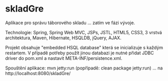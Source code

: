 # skladGre
Aplikace pro správu táborového skladu ... zatím ve fázi vývoje.

Technologie: Spring, Spring Web MVC, JSPs, JSTL, HTML5, CSS3, 3 vrstvá architektura, Maven, Hibernate, HSQLDB, jQuery, AJAX.

Projekt obsahuje "embedded HSQL database" která se inicializuje s každým restartem. V případě potřeby použít jinou databazi je nutné přidat JDBC driver do pom.xml a nastavit META-INF/persistence.xml.

Spouštění aplikace: mvn jetty:run (popřípadě: clean package jetty:run) ... na http://localhost:8080/skladGre/
